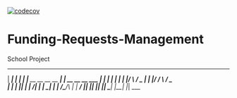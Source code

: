 [![codecov](https://codecov.io/gh/DanielDanzo/Funding-Requests-Management/graph/badge.svg?token=L1D58FB7VY)](https://codecov.io/gh/DanielDanzo/Funding-Requests-Management)
# Funding-Requests-Management

School Project

 ______                          _
|  ____|                        | |
| |__   __    __   __  __     __| |      __  __  __     ___
|  __| |  |  |  | |  |/  \   / _  |     |  |/  \/  \   /  _ \
| |    |  |__|  | |   /|  | |  _| |     |   /\___/\ |  |  ___/
|_|    |________| |__| |__|  \____|     |__|      |_|  \___
